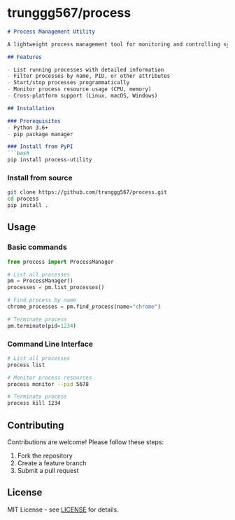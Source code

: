# trunggg567/process

```markdown
# Process Management Utility

A lightweight process management tool for monitoring and controlling system processes.

## Features

- List running processes with detailed information
- Filter processes by name, PID, or other attributes
- Start/stop processes programmatically
- Monitor process resource usage (CPU, memory)
- Cross-platform support (Linux, macOS, Windows)

## Installation

### Prerequisites
- Python 3.6+
- pip package manager

### Install from PyPI
```bash
pip install process-utility
```

### Install from source
```bash
git clone https://github.com/trunggg567/process.git
cd process
pip install .
```

## Usage

### Basic commands
```python
from process import ProcessManager

# List all processes
pm = ProcessManager()
processes = pm.list_processes()

# Find process by name
chrome_processes = pm.find_process(name="chrome")

# Terminate process
pm.terminate(pid=1234)
```

### Command Line Interface
```bash
# List all processes
process list

# Monitor process resources
process monitor --pid 5678

# Terminate process
process kill 1234
```

## Contributing

Contributions are welcome! Please follow these steps:
1. Fork the repository
2. Create a feature branch
3. Submit a pull request

## License

MIT License - see [LICENSE](LICENSE) for details.
```